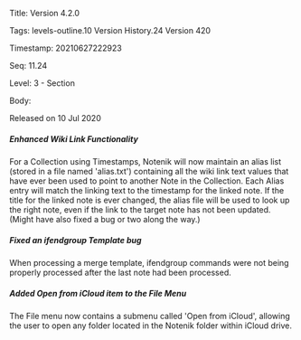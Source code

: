 Title:  Version 4.2.0

Tags:   levels-outline.10 Version History.24 Version 420

Timestamp: 20210627222923

Seq:    11.24

Level:  3 - Section

Body: 

Released on 10 Jul 2020
 
##### Enhanced Wiki Link Functionality

For a Collection using Timestamps, Notenik will now maintain an alias list (stored in a file named 'alias.txt') containing all the wiki link text values that have ever been used to point to another Note in the Collection. Each Alias entry will match the linking text to the timestamp for the linked note. If the title for the linked note is ever changed, the alias file will be used to look up the right note, even if the link to the target note has not been updated. (Might have also fixed a bug or two along the way.)

 
##### Fixed an ifendgroup Template bug

When processing a merge template, ifendgroup commands were not being properly processed after the last note had been processed. 

 
##### Added Open from iCloud item to the File Menu

The File menu now contains a submenu called 'Open from iCloud', allowing the user to open any folder located in the Notenik folder within iCloud drive.
